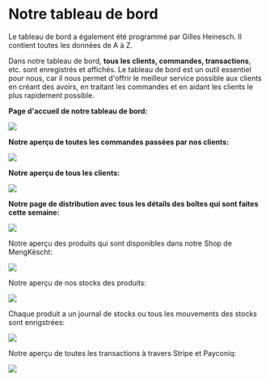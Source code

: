 # Notre tableau de bord

Le tableau de bord a également été programmé par Gilles Heinesch. Il contient toutes les données de A à Z.

Dans notre tableau de bord, **tous les clients, commandes, transactions**, etc. sont enregistrés et affichés. Le tableau de bord est un outil essentiel pour nous, car il nous permet d'offrir le meilleur service possible aux clients en créant des avoirs, en traitant les commandes et en aidant les clients le plus rapidement possible.



**Page d'accueil de notre tableau de bord:**

![](https://i.imgur.com/km7aJGP.png)

**Notre aperçu de toutes les commandes passées par nos clients:**

![](https://i.imgur.com/3cpe6Vf.png)

**Notre aperçu de tous les clients:**

![](https://i.imgur.com/8A8eVSC.png)

**Notre page de distribution avec tous les détails des boîtes qui sont faites cette semaine:**

![](https://i.imgur.com/UnuPFTI.png)

Notre aperçu des produits qui sont disponibles dans notre Shop de MengKëscht:

![](https://i.imgur.com/bnX7nW1.png)

Notre aperçu de nos stocks des produits:

![](https://i.imgur.com/FcEp3WV.png)

Chaque produit a un journal de stocks ou tous les mouvements des stocks sont enrigstrées:

![](https://i.imgur.com/TdQRlFi.png)

Notre aperçu de toutes les transactions à travers Stripe et Payconiq:

![](https://i.imgur.com/EwWHtg5.png)
